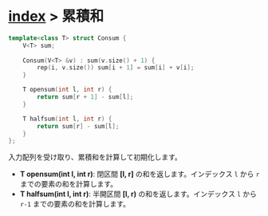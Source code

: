 # [index](index) > 累積和

```cpp
template<class T> struct Consum {
    V<T> sum;
        
    Consum(V<T> &v) : sum(v.size() + 1) {
        rep(i, v.size()) sum[i + 1] = sum[i] + v[i];
    }

    T opensum(int l, int r) {
        return sum[r + 1] - sum[l];
    }

    T halfsum(int l, int r) {
        return sum[r] - sum[l];
    }
};
```

入力配列を受け取り、累積和を計算して初期化します。

- **T opensum(int l, int r)**: 閉区間 **[l, r]** の和を返します。インデックス `l` から `r` までの要素の和を計算します。
- **T halfsum(int l, int r)**: 半開区間 **[l, r)** の和を返します。インデックス `l` から `r-1` までの要素の和を計算します。